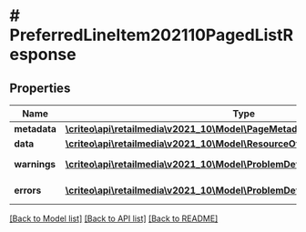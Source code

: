 # # PreferredLineItem202110PagedListResponse

## Properties

Name | Type | Description | Notes
------------ | ------------- | ------------- | -------------
**metadata** | [**\criteo\api\retailmedia\v2021_10\Model\PageMetadata**](PageMetadata.md) |  | [optional]
**data** | [**\criteo\api\retailmedia\v2021_10\Model\ResourceOfPreferredLineItem202110[]**](ResourceOfPreferredLineItem202110.md) |  | [optional]
**warnings** | [**\criteo\api\retailmedia\v2021_10\Model\ProblemDetails[]**](ProblemDetails.md) |  | [optional] [readonly]
**errors** | [**\criteo\api\retailmedia\v2021_10\Model\ProblemDetails[]**](ProblemDetails.md) |  | [optional] [readonly]

[[Back to Model list]](../../README.md#models) [[Back to API list]](../../README.md#endpoints) [[Back to README]](../../README.md)
